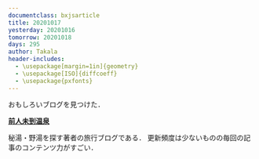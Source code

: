 ```yaml
---
documentclass: bxjsarticle
title: 20201017
yesterday: 20201016
tomorrow: 20201018
days: 295
author: Takala
header-includes:
  - \usepackage[margin=1in]{geometry}
  - \usepackage[ISO]{diffcoeff}
  - \usepackage{pxfonts}
---
```




おもしろいブログを見つけた．



**[前人未到温泉](https://tori-kara.hatenablog.com/)**




秘湯・野湯を探す著者の旅行ブログである．
更新頻度は少ないものの毎回の記事のコンテンツ力がすごい．

